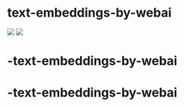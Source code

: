 # text-embeddings-by-webai

![](./readme/en.png)
![](./readme/ja.png)
# -text-embeddings-by-webai
# -text-embeddings-by-webai
